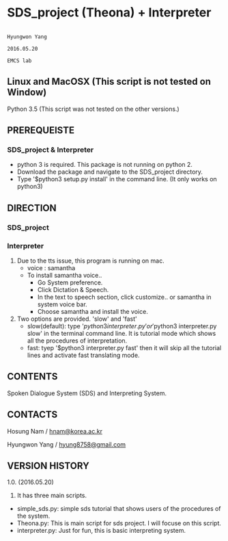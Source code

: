 # SDS_project (Theona) + Interpreter
                                                                         Hyungwon Yang
                                                                            2016.05.20
                                                                              EMCS lab    

Linux and MacOSX (This script is not tested on Window)
---

Python 3.5
(This script was not tested on the other versions.)


PREREQUEISTE
------------
### SDS_project & Interpreter

- python 3 is required. This package is not running on python 2.
- Download the package and navigate to the SDS_project directory.
- Type '$python3 setup.py install' in the command line. (It only works on python3)


DIRECTION
---
### SDS_project


### Interpreter
1. Due to the tts issue, this program is running on mac.
    - voice : samantha
    - To install samantha voice..
        - Go System preference.
        - Click Dictation & Speech.
        - In the text to speech section, click customize.. or samantha in system voice bar.
        - Choose samantha and install the voice.
2. Two options are provided. 'slow' and 'fast'
    - slow(default): type '$python3 interpreter.py' or '$python3 interpreter.py slow'
                   in the terminal command line. It is tutorial mode which shows
                   all the procedures of interpretation.
    - fast: tyep '$python3 interpreter.py fast' then it will skip all the tutorial lines
          and activate fast translating mode.

CONTENTS
---
Spoken Dialogue System (SDS) and Interpreting System.


CONTACTS
---

Hosung Nam / hnam@korea.ac.kr

Hyungwon Yang / hyung8758@gmail.com


VERSION HISTORY
---
1.0. (2016.05.20)
1. It has three main scripts.
- simple_sds.py: simple sds tutorial that shows users of the procedures of the system.
- Theona.py: This is main script for sds project. I will focuse on this script.
- interpreter.py: Just for fun, this is basic interpreting system.


